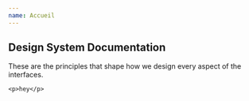 ```yaml
---
name: Accueil
---
```


<DocHeader props={props}/>

## Design System Documentation

These are the principles that shape how we design every aspect of the
interfaces.

```tsx
<p>hey</p>
```
